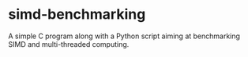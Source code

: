 # simd-benchmarking
A simple C program along with a Python script aiming at benchmarking SIMD and multi-threaded computing.
